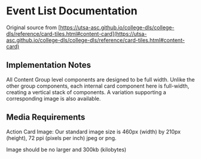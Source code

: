 # Event List Documentation

Original source from [https://utsa-asc.github.io/college-dls/college-dls/reference/card-tiles.html#content-card](https://utsa-asc.github.io/college-dls/college-dls/reference/card-tiles.html#content-card)
## Implementation Notes

All Content Group level components are designed to be full width. Unlike the other group components, each internal card component here is full-width, creating a vertical stack of components.  A variation supporting a corresponding image is also available.

## Media Requirements
Action Card Image: Our standard image size is 460px (width) by 210px (height), 72 ppi (pixels per inch) jpeg or png.

Image should be no larger and 300kb (kilobytes)